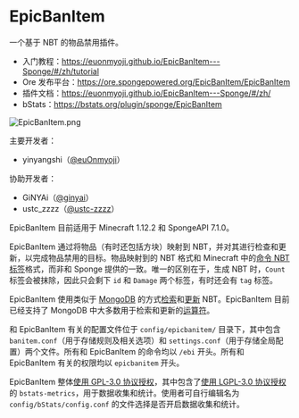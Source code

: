 # EpicBanItem

一个基于 NBT 的物品禁用插件。

* 入门教程：<https://euonmyoji.github.io/EpicBanItem---Sponge/#/zh/tutorial>
* Ore 发布平台：<https://ore.spongepowered.org/EpicBanItem/EpicBanItem>
* 插件文档：<https://euonmyoji.github.io/EpicBanItem---Sponge/#/zh/>
* bStats：<https://bstats.org/plugin/sponge/EpicBanItem>

![EpicBanItem.png](https://forums-cdn.spongepowered.org/uploads/default/original/3X/d/f/df777d2f56331853a78fafc6876c59a412a2353d.png)

主要开发者：

* yinyangshi（[@euOnmyoji](https://github.com/euOnmyoji)）

协助开发者：

* GiNYAi（[@ginyai](https://github.com/ginyai)）
* ustc_zzzz（[@ustc-zzzz](https://github.com/ustc-zzzz)）

EpicBanItem 目前适用于 Minecraft 1.12.2 和 SpongeAPI 7.1.0。

EpicBanItem 通过将物品（有时还包括方块）映射到 NBT，并对其进行检查和更新，以完成物品禁用的目标。物品映射到的 NBT 格式和 Minecraft 中的[命令 NBT 标签](https://minecraft.gamepedia.com/Tutorials/Command_NBT_tags#Items)格式，而非和 Sponge 提供的一致。唯一的区别在于，生成 NBT 时，`Count` 标签会被抹除，因此只会剩下 `id` 和 `Damage` 两个标签，有时还会有 `tag` 标签。

EpicBanItem 使用类似于 [MongoDB](https://docs.mongodb.com/manual/) 的方式[检索](https://docs.mongodb.com/manual/tutorial/query-documents/)和[更新](https://docs.mongodb.com/manual/tutorial/update-documents/) NBT。EpicBanItem 目前已经支持了 MongoDB 中大多数用于检索和更新的[运算符](https://docs.mongodb.com/manual/reference/operator/)。

和 EpicBanItem 有关的配置文件位于 `config/epicbanitem/` 目录下，其中包含 `banitem.conf`（用于存储规则及相关选项）和 `settings.conf`（用于存储全局配置）两个文件。所有和 EpicBanItem 的命令均以 `/ebi` 开头。所有和 EpicBanItem 有关的权限均以 `epicbanitem` 开头。

EpicBanItem 整体[使用 GPL-3.0 协议授权](LICENSE)，其中包含了[使用 LGPL-3.0 协议授权](https://github.com/Bastian/bStats-Metrics/blob/master/LICENSE)的 `bstats-metrics`，用于数据收集和统计。使用者可自行编辑名为 `config/bStats/config.conf` 的文件选择是否开启数据收集和统计。
